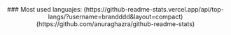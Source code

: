 <div style="text-align: center">
### Most used languajes: 
(https://github-readme-stats.vercel.app/api/top-langs/?username=brandddd&layout=compact)(https://github.com/anuraghazra/github-readme-stats)
<div/>
